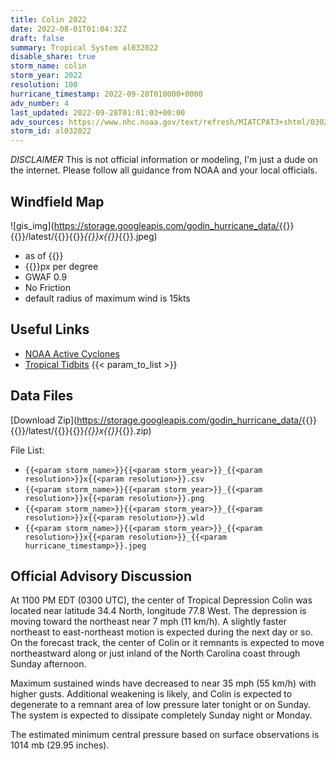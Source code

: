 ```yaml
---
title: Colin 2022
date: 2022-08-01T01:04:32Z
draft: false
summary: Tropical System al032022
disable_share: true
storm_name: colin
storm_year: 2022
resolution: 100
hurricane_timestamp: 2022-09-28T010000+0000
adv_number: 4
last_updated: 2022-09-28T01:01:03+00:00
adv_sources: https://www.nhc.noaa.gov/text/refresh/MIATCPAT3+shtml/030234.shtml;https://www.nhc.noaa.gov/refresh/graphics_at3+shtml/023541.shtml?cone
storm_id: al032022
---
```

*DISCLAIMER* This is not official information or modeling, I'm just a dude on the internet.  Please follow all guidance from NOAA and your local officials.

## Windfield Map
![gis_img](https://storage.googleapis.com/godin_hurricane_data/{{<param storm_name>}}{{<param storm_year>}}/latest/{{<param storm_name>}}{{<param storm_year>}}_{{<param resolution>}}x{{<param resolution>}}_{{<param hurricane_timestamp>}}.jpeg)

- as of {{<param last_updated>}}
- {{<param resolution>}}px per degree
- GWAF 0.9
- No Friction
- default radius of maximum wind is 15kts

## Useful Links
- [NOAA Active Cyclones](https://www.nhc.noaa.gov/)
- [Tropical Tidbits](https://www.tropicaltidbits.com/storminfo/)
{{< param_to_list >}}

## Data Files
[Download Zip](https://storage.googleapis.com/godin_hurricane_data/{{<param storm_name>}}{{<param storm_year>}}/latest/{{<param storm_name>}}{{<param storm_year>}}_{{<param resolution>}}x{{<param resolution>}}_{{<param hurricane_timestamp>}}.zip)

File List:
- `{{<param storm_name>}}{{<param storm_year>}}_{{<param resolution>}}x{{<param resolution>}}.csv`
- `{{<param storm_name>}}{{<param storm_year>}}_{{<param resolution>}}x{{<param resolution>}}.png`
- `{{<param storm_name>}}{{<param storm_year>}}_{{<param resolution>}}x{{<param resolution>}}.wld`
- `{{<param storm_name>}}{{<param storm_year>}}_{{<param resolution>}}x{{<param resolution>}}_{{<param hurricane_timestamp>}}.jpeg`


## Official Advisory Discussion
At 1100 PM EDT (0300 UTC), the center of Tropical Depression Colin
was located near latitude 34.4 North, longitude 77.8 West. The
depression is moving toward the northeast near 7 mph (11 km/h). A
slightly faster northeast to east-northeast motion is expected
during the next day or so. On the forecast track, the center of
Colin or it remnants is expected to move northeastward along or
just inland of the North Carolina coast through Sunday afternoon.
 
Maximum sustained winds have decreased to near 35 mph (55 km/h)
with higher gusts.  Additional weakening is likely, and Colin is
expected to degenerate to a remnant area of low pressure later
tonight or on Sunday.  The system is expected to dissipate
completely Sunday night or Monday.
 
The estimated minimum central pressure based on surface
observations is 1014 mb (29.95 inches).